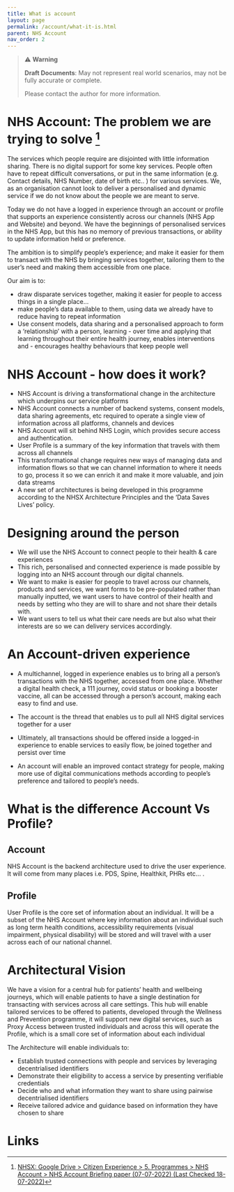 ```yaml
---
title: What is account
layout: page
permalink: /account/what-it-is.html
parent: NHS Account
nav_order: 2
---
```



> ⚠️ **Warning**
>  
> **Draft Documents**: May not represent real world scenarios, may not be fully accurate or complete.
>
> Please contact the author for more information.


# NHS Account: The problem we are trying to solve [^nhs-account-briefing-paper]

The services which people require are disjointed with little information sharing. There is no digital support for some key services. People often have to repeat difficult conversations, or put in the same information (e.g. Contact details, NHS Number, date of birth etc.. ) for various services. We, as an organisation cannot look to deliver a personalised and dynamic service if we do not know about the people we are meant to serve. 

Today we do not have a logged in experience through an account or profile that supports an experience consistently across our channels (NHS App and Website) and beyond. We have the beginnings of personalised services in the NHS App, but this has no memory of previous transactions, or ability to update information held or preference.

The ambition is to simplify people’s experience; and make it easier for them to transact with the NHS by bringing services together, tailoring them to the user’s need and making them accessible from one place.

Our aim is to:

- draw disparate services together, making it easier for people to access things in a single place...
- make people’s data available to them, using data we already have to reduce having to repeat information
- Use consent models, data sharing and a personalised approach to form a ‘relationship’ with a person, learning - over time and applying that learning throughout their entire health journey, enables interventions and - encourages healthy behaviours that keep people well 

# NHS Account - how does it work?

- NHS Account is driving a transformational change in the architecture which underpins our service platforms
- NHS Account connects a number of backend systems, consent models, data sharing agreements, etc required to operate a single view of information across all platforms, channels and devices
- NHS Account will sit behind NHS Login, which provides secure access and authentication. 
- User Profile is a summary of the key information that travels with them across all channels
- This transformational change requires new ways of managing data and information flows so that we can channel information to where it needs to go, process it so we can enrich it and make it more valuable, and join data streams 
 - A new set of architectures is being developed in this programme according to the NHSX Architecture Principles and the ‘Data Saves Lives’ policy.  

# Designing around the person
- We will use the NHS Account to connect people to their health & care experiences
- This rich, personalised and connected experience is made possible by logging into an NHS account through our digital channels.
- We want to make is easier for people to travel across our channels, products and services, we want forms to be pre-populated rather than manually inputted, we want users to have control of their health and needs by setting who they are will to share and not share their details with.
- We want users to tell us what their care needs are but also what their interests are so we can delivery services accordingly.

# An Account-driven experience 
- A multichannel, logged in experience enables us to bring all a person’s transactions with the NHS together, accessed from one place. Whether a digital health check, a 111 journey, covid status or booking a booster vaccine, all can be accessed through a person’s account, making each easy to find and use.

- The account is the thread that enables us to pull all NHS digital services together for a user

- Ultimately, all transactions should be offered inside a logged-in experience to enable services to easily flow, be joined together and persist over time 

- An account will enable an improved contact strategy for people, making more use of digital communications methods according to people’s preference and tailored to people’s needs.

# What is the difference Account Vs Profile?

## Account
NHS Account is the backend architecture used to drive the user experience. It will come from many places i.e. PDS, Spine, Healthkit, PHRs etc… .

## Profile
User Profile is the core set of information about an individual. It will be a subset of the NHS Account where key information about an individual such as long term health conditions, accessibility requirements (visual impairment, physical disability) will be stored and will travel with a user across each of our national channel. 

# Architectural Vision

We have a vision for a central hub for patients’ health and wellbeing journeys, which will enable patients to have a single destination for transacting with services across all care settings.  This hub will enable tailored services to be offered to patients, developed through the Wellness and Prevention programme, it will support new digital services, such as Proxy Access between trusted individuals and across this will operate the Profile, which is a small core set of information about each individual

The Architecture will enable individuals to:

- Establish trusted connections with people and services by leveraging decentrialised identifiers
- Demonstrate their eligibility to access a service by presenting verifiable credentials
- Decide who and what information they want to share using pairwise decentrialised identifiers
- Receive tailored advice and guidance based on information they have chosen to share 


# Links
[NHS Account Briefing paper]: https://docs.google.com/presentation/dedit "NHS Account Briefing paper"

[^nhs-account-briefing-paper]: [NHSX: Google Drive > Citizen Experience > 5. Programmes > NHS Account > NHS Account Briefing paper (07-07-2022) (Last Checked 18-07-2022)][NHS Account Briefing paper]
